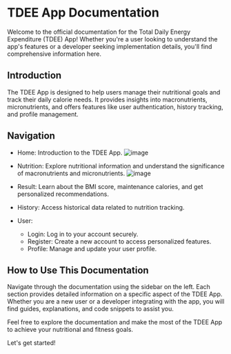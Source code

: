 # TDEE App Documentation
Welcome to the official documentation for the Total Daily Energy Expenditure (TDEE) App! Whether you're a user looking to understand the app's features or a developer seeking implementation details, you'll find comprehensive information here.

## Introduction
The TDEE App is designed to help users manage their nutritional goals and track their daily calorie needs. It provides insights into macronutrients, micronutrients, and offers features like user authentication, history tracking, and profile management.

## Navigation
- Home: Introduction to the TDEE App.
![image](https://github.com/Mesh296/TDEE_Web/assets/67594792/9b92bce0-02f1-470f-92ba-3c38ce2c5a41)
- Nutrition: Explore nutritional information and understand the significance of macronutrients and micronutrients.
![image](https://github.com/Mesh296/TDEE_Web/assets/67594792/2d0c21d3-61fc-4725-8997-0d6b19a2b7cd)

- Result: Learn about the BMI score, maintenance calories, and get personalized recommendations.
- History: Access historical data related to nutrition tracking.
- User:
    - Login: Log in to your account securely.
    - Register: Create a new account to access personalized features.
    - Profile: Manage and update your user profile.
  
## How to Use This Documentation
Navigate through the documentation using the sidebar on the left. Each section provides detailed information on a specific aspect of the TDEE App. Whether you are a new user or a developer integrating with the app, you will find guides, explanations, and code snippets to assist you.

Feel free to explore the documentation and make the most of the TDEE App to achieve your nutritional and fitness goals.

Let's get started!

